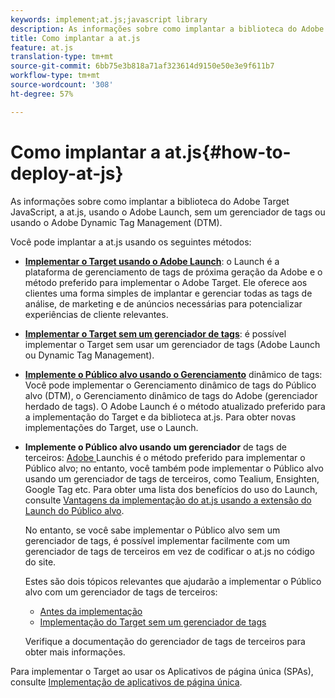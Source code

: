 ```yaml
---
keywords: implement;at.js;javascript library
description: As informações sobre como implantar a biblioteca do Adobe Target JavaScript, a at.js, usando o Adobe Launch, sem um gerenciador de tags ou usando o Adobe Dynamic Tag Management (DTM).
title: Como implantar a at.js
feature: at.js
translation-type: tm+mt
source-git-commit: 6bb75e3b818a71af323614d9150e50e3e9f611b7
workflow-type: tm+mt
source-wordcount: '308'
ht-degree: 57%

---
```



# Como implantar a at.js{#how-to-deploy-at-js}

As informações sobre como implantar a biblioteca do Adobe Target JavaScript, a at.js, usando o Adobe Launch, sem um gerenciador de tags ou usando o Adobe Dynamic Tag Management (DTM).

Você pode implantar a at.js usando os seguintes métodos:

* **[Implementar o Target usando o Adobe Launch](/help/c-implementing-target/c-implementing-target-for-client-side-web/how-to-deployatjs/cmp-implementing-target-using-adobe-launch.md)**: o Launch é a plataforma de gerenciamento de tags de próxima geração da Adobe e o método preferido para implementar o Adobe Target. Ele oferece aos clientes uma forma simples de implantar e gerenciar todas as tags de análise, de marketing e de anúncios necessárias para potencializar experiências de cliente relevantes.
* **[Implementar o Target sem um gerenciador de tags](/help/c-implementing-target/c-implementing-target-for-client-side-web/how-to-deployatjs/implementing-target-without-a-tag-manager.md)**: é possível implementar o Target sem usar um gerenciador de tags (Adobe Launch ou Dynamic Tag Management).
* **[Implemente o Público alvo usando o Gerenciamento](/help/c-implementing-target/c-implementing-target-for-client-side-web/how-to-deployatjs/implementing-target-using-dynamic-tag-management.md)** dinâmico de tags: Você pode implementar o Gerenciamento dinâmico de tags do Público alvo (DTM), o Gerenciamento dinâmico de tags do Adobe (gerenciador herdado de tags). O Adobe Launch é o método atualizado preferido para a implementação do Target e da biblioteca at.js. Para obter novas implementações do Target, use o Launch.
* **Implemente o Público alvo usando um gerenciador** de tags de terceiros:  [Adobe ](/help/c-implementing-target/c-implementing-target-for-client-side-web/how-to-deployatjs/cmp-implementing-target-using-adobe-launch.md) Launchis é o método preferido para implementar o Público alvo; no entanto, você também pode implementar o Público alvo usando um gerenciador de tags de terceiros, como Tealium, Ensighten, Google Tag etc. Para obter uma lista dos benefícios do uso do Launch, consulte [Vantagens da implementação do at.js usando a extensão do Launch do Público alvo](/help/c-implementing-target/c-implementing-target-for-client-side-web/how-to-deployatjs/cmp-implementing-target-using-adobe-launch.md#section_48B3F938B6F8491DAF798E0DB54EF304).

   No entanto, se você sabe implementar o Público alvo sem um gerenciador de tags, é possível implementar facilmente com um gerenciador de tags de terceiros em vez de codificar o at.js no código do site.

   Estes são dois tópicos relevantes que ajudarão a implementar o Público alvo com um gerenciador de tags de terceiros:

   * [Antes da implementação](/help/c-implementing-target/c-considerations-before-you-implement-target/considerations-before-you-implement-target.md)
   * [Implementação do Target sem um gerenciador de tags](/help/c-implementing-target/c-implementing-target-for-client-side-web/how-to-deployatjs/implementing-target-without-a-tag-manager.md)

   Verifique a documentação do gerenciador de tags de terceiros para obter mais informações.

Para implementar o Target ao usar os Aplicativos de página única (SPAs), consulte [Implementação de aplicativos de página única](/help/c-implementing-target/c-implementing-target-for-client-side-web/how-to-deployatjs/target-atjs-single-page-application.md).
